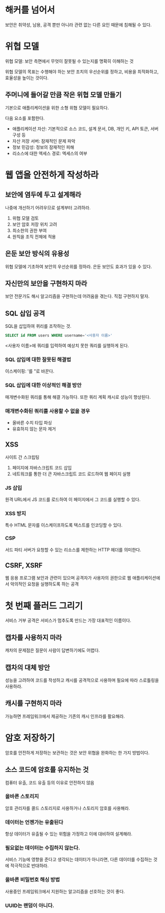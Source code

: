 # 해커를 넘어서
보안은 취약성, 남용, 공격 뿐만 아니라 관련 없는 다른 요인 때문에 침해될 수 있다.

# 위협 모델
위협 모델: 보안 측면에서 무엇이 잘못될 수 있는지를 명확히 이해하는 것

위협 모델의 목표는 수행해야 하는 보안 조치의 우선순위를 정하고, 비용을 최적화하고, 효율성을 높이는 것이다.

## 주머니에 들어갈 만큼 작은 위협 모델 만들기
기본으로 애플리케이션을 위한 소형 위협 모델이 필요하다.

다음 요소를 포함한다.
- 애플리케이션 자산: 기본적으로 소스 코드, 설계 문서, DB, 개인 키, API 토큰, 서버구성 등
- 자산 저장 서버: 잠재적인 문제 파악
- 정보 민감성: 정보의 잠재적인 피해
- 리소스에 대한 엑세스 경로: 엑세스의 여부

# 웹 앱을 안전하게 작성하라

## 보안에 염두에 두고 설계해라
나중에 개선하기 어려우므로 설계부터 고려하라.

1. 위협 모델 검토
2. 보안 암호 저장 위치 고려
3. 최소한의 권한 부여
4. 원칙을 조직 전체에 적용

## 은둔 보안 방식의 유용성
위협 모델에 기초하여 보안의 우선순위를 정하라. 은둔 보안도 효과가 있을 수 있다.

## 자신만의 보안을 구현하지 마라
보안 전문가도 해시 알고리즘을 구현하는데 어려움을 겪는다. 직접 구현하지 말자.

## SQL 삽입 공격

SQL을 삽입하여 퀴리를 조작하는 것.

```sql
SELECT id FROM users WHERE username='<사용자 이름>'
```
<사용자 이름>에 쿼리를 입력하여 예상치 못한 쿼리를 실행하게 된다.

### SQL 삽입에 대한 잘못된 해결법
이스케이핑: '를 "로 바꾼다.

### SQL 삽입에 대한 이상적인 해결 방안
매개변수화된 쿼리를 통해 해결 가능하다. 또한 쿼리 계획 캐시로 성능이 향상된다.

### 매개변수화된 쿼리를 사용할 수 없을 경우
- 올바른 수치 타입 파싱
- 유효하지 않는 문자 제거

## XSS
사이트 간 스크립팅
1. 페이지에 자바스크립트 코드 삽입
2. 네트워크를 통한 더 큰 자바스크립트 코드 로드하여 웹 페이지 실행

### JS 삽입
원격 URL에서 JS 코드를 로드하여 이 페이지에서 그 코드를 실행할 수 있다.

### XSS 방지
특수 HTML 문자를 이스케이프하도록 텍스트를 인코딩할 수 있다.

### CSP
서드 파티 서버가 요청할 수 있는 리소스를 제한하는 HTTP 헤더를 의미한다.

## CSRF, XSRF
웹 응용 프로그램 보안과 관련이 있으며 공격자가 사용자의 권한으로 웹 애플리케이션에서 악의적인 요청을 실행하도록 하는 공격

# 첫 번째 플러드 그리기
서비스 거부 공격은 서비스가 멈추도록 만드는 가장 대표적인 이름이다.

## 캡차를 사용하지 마라
캐차의 문제점은 질문이 사람이 답변하기에도 어렵다.

## 캡차의 대체 방안
성능을 고려하여 코드를 작성하고 캐시를 공격적으로 사용하며 필요에 따라 스로틀링을 사용하라.

## 캐시를 구현하지 마라
가능하면 프레임워크에서 제공하는 기존의 캐시 인프라를 활요해라.

# 암호 저장하기
암호를 안전하게 저장하는 보관하는 것은 보안 위협을 완화하는 한 가지 방법이다.

## 소스 코드에 암호를 유지하는 것
컴퓨터 유출, 코드 유출 등의 이유로 안전하지 않음

### 올바른 스토리지
암호 관리자를 콜드 스토리지로 사용하거나 스토리지 암호를 사용해라.

### 데이터는 언젠가는 유출된다
항상 데이터가 유출될 수 있는 위험을 가정하고 이에 대비하여 설계해라.

### 필요없는 데이터는 수집하지 않는다.
서비스 기능에 영향을 준다고 생각되는 데이터가 아니라면, 다른 데이터를 수집하는 것에 적극적으로 반대하라.

### 올바른 비밀번호 해싱 방법
사용중인 프레임워크에서 지원하는 알고리즘을 선호하는 것이 좋다.

### UUID는 랜덤이 아니다.